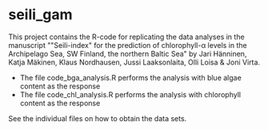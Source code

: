 # seili_gam

This project contains the R-code for replicating the data analyses in the manuscript ""Seili-index" for the prediction of chlorophyll-α levels in the Archipelago Sea,
SW Finland, the northern Baltic Sea" by Jari Hänninen, Katja Mäkinen, Klaus Nordhausen, Jussi Laaksonlaita, Olli Loisa & Joni Virta.


- The file code_bga_analysis.R performs the analysis with blue algae content as the response
- The file code_chl_analysis.R performs the analysis with chlorophyll content as the response

See the individual files on how to obtain the data sets.
